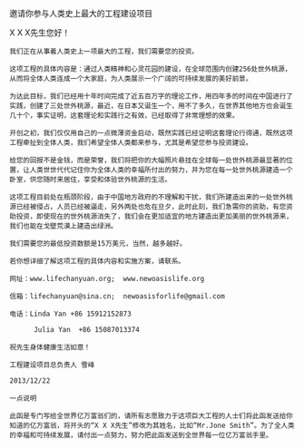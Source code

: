 邀请你参与人类史上最大的工程建设项目


X X X先生您好！


    我们正在从事着人类史上一项最大的工程，我们需要您的投资。

    这项工程的具体内容是：通过人类精神和心灵花园的建设，在全球范围内创建256处世外桃源，从而将全体人类连成一个大家庭，为人类展示一个广阔的可持续发展的美好前景。

    为达此目标，我们已经用十年时间完成了近五百万字的理论工作，用四年多的时间在中国进行了实践，创建了三处世外桃源，最近，在日本又诞生一个，用不了多久，在世界其他地方也会诞生几十个，事实证明，这套理论和实践行之有效，已经取得了非常理想的效果。

    开创之初，我们仅仅用自己的一点微薄资金启动，既然实践已经证明这套理论行得通，既然这项工程牵扯到全体人类，我们希望全体人类都来参与，尤其是希望您参与投资建设。

    给您的回报不是金钱，而是荣誉，我们将把你的大幅照片悬挂在全球每一处世外桃源最显著的位置，让人类世世代代记住你为全体人类的幸福所付出的努力，并为您在每一处世外桃源建造一个卧室，供您随时来居住，享受和体验世外桃源的生活。

    这项工程目前处在瓶颈阶段，由于中国地方政府的不理解和干扰，我们所建造出来的一处世外桃源已经被侵占，人员已经被逼走，另外两处也危在旦夕，此时此刻，我们急需你的资助，有您资助投资，即使现在的世外桃源消失了，我们会在更加适宜的地方建造出更加美丽的世外桃源来，我们也能在戈壁荒漠上建造出绿洲。

    我们需要您的最低投资数额是15万美元，当然，越多越好。

    若你想详细了解这项工程的具体内容和实施方案，请联系。

    网址：www.lifechanyuan.org;  www.newoasislife.org

    信箱：lifechanyuan@sina.cn;  newoasisforlife@gmail.com

    电话：Linda Yan +86 15912152873

          Julia Yan  +86 15087013374

    祝先生身体健康生活如意！

    工程建设项目总负责人 雪峰

    2013/12/22

    一点说明

    此函是专门写给全世界亿万富翁们的，请所有志愿致力于这项巨大工程的人士们将此函发送给你知道的亿万富翁，将开头的“X X X先生”修改为其姓名，比如“Mr.Jone Smith”。为了全人类的幸福和可持续发展，请付出一点努力，努力把此函发送到全世界每一位亿万富翁手里。



